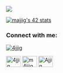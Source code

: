 <a href="https://github.com/Ajjig?tab=repositories">
 <img align="center" src="https://github-readme-stats.vercel.app/api?username=Ajjig&count_private=true&theme=dracula&line_height=40&show_icons=true&hide=issues,prs">
</a>

<a href="https://github.com/Ajjig?tab=repositories"><img src="https://badge.mediaplus.ma/darkblue/majjig" alt="majjig's 42 stats" /></a>

<h3 align="left">Connect with me:</h3>
<p align="left">
<p align="left"> <a href="https://twitter.com/4jjig" target="blank"><img src="https://img.shields.io/twitter/follow/4jjig?logo=twitter&style=for-the-badge" alt="4jjig" /></a> </p>
<a href="https://twitter.com/4jjig" target="blank"><img align="center" src="https://raw.githubusercontent.com/rahuldkjain/github-profile-readme-generator/master/src/images/icons/Social/twitter.svg" alt="4jjig" height="30" width="40" /></a>
<a href="https://instagram.com/ajjig_" target="blank"><img align="center" src="https://raw.githubusercontent.com/rahuldkjain/github-profile-readme-generator/master/src/images/icons/Social/instagram.svg" alt="m4jjig" height="30" width="40" /></a>
<a href="https://linkedin.com/in/ajjig" target="blank"><img align="center" src="https://raw.githubusercontent.com/rahuldkjain/github-profile-readme-generator/master/src/images/icons/Social/linked-in-alt.svg" alt="Ajjig" height="30" width="40" /></a>
</p>
